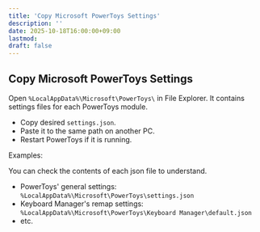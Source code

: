 ```yaml
---
title: 'Copy Microsoft PowerToys Settings'
description: ''
date: 2025-10-18T16:00:00+09:00
lastmod: 
draft: false
---
```


## Copy Microsoft PowerToys Settings

Open `%LocalAppData%\Microsoft\PowerToys\` in File Explorer. It contains settings files for each PowerToys module.

- Copy desired `settings.json`.
- Paste it to the same path on another PC.
- Restart PowerToys if it is running.

Examples:

You can check the contents of each json file to understand.

- PowerToys' general settings: `%LocalAppData%\Microsoft\PowerToys\settings.json`
- Keyboard Manager's remap settings: `%LocalAppData%\Microsoft\PowerToys\Keyboard Manager\default.json`
- etc.
